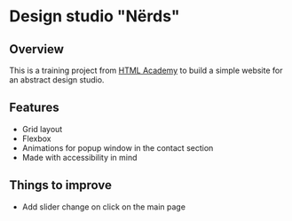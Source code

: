 # Design studio "Nёrds"

## Overview

This is a training project from [HTML Academy](https://www.htmlacademy.ru) to build a simple website for an abstract design studio. 

## Features
- Grid layout
- Flexbox
- Animations for popup window in the contact section
- Made with accessibility in mind

## Things to improve
- Add slider change on click on the main page



